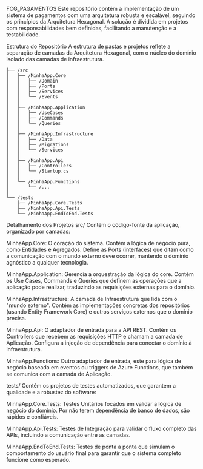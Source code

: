﻿FCG_PAGAMENTOS
Este repositório contém a implementação de um sistema de pagamentos com uma arquitetura robusta e escalável, seguindo os princípios da Arquitetura Hexagonal. A solução é dividida em projetos com responsabilidades bem definidas, facilitando a manutenção e a testabilidade.

Estrutura do Repositório
A estrutura de pastas e projetos reflete a separação de camadas da Arquitetura Hexagonal, com o núcleo do domínio isolado das camadas de infraestrutura.

```
├── /src
│   ├── /MinhaApp.Core
│   │   ├── /Domain           
│   │   ├── /Ports            
│   │   ├── /Services         
│   │   └── /Events           
│   │
│   ├── /MinhaApp.Application 
│   │   ├── /UseCases         
│   │   ├── /Commands         
│   │   └── /Queries          
│   │
│   ├── /MinhaApp.Infrastructure 
│   │   ├── /Data               
│   │   ├── /Migrations         
│   │   └── /Services           
│   │
│   ├── /MinhaApp.Api         
│   │   ├── /Controllers      
│   │   └── /Startup.cs       
│   │
│   └── /MinhaApp.Functions   
│       └── /...              
│
└── /tests                    
    ├── /MinhaApp.Core.Tests  
    ├── /MinhaApp.Api.Tests   
    └── /MinhaApp.EndToEnd.Tests
```
Detalhamento dos Projetos
src/
Contém o código-fonte da aplicação, organizado por camadas:

MinhaApp.Core: O coração do sistema. Contém a lógica de negócio pura, como Entidades e Agregados. Define as Ports (interfaces) que ditam como a comunicação com o mundo externo deve ocorrer, mantendo o domínio agnóstico a qualquer tecnologia.

MinhaApp.Application: Gerencia a orquestração da lógica do core. Contém os Use Cases, Commands e Queries que definem as operações que a aplicação pode realizar, traduzindo as requisições externas para o domínio.

MinhaApp.Infrastructure: A camada de Infraestrutura que lida com o "mundo externo". Contém as implementações concretas dos repositórios (usando Entity Framework Core) e outros serviços externos que o domínio precisa.

MinhaApp.Api: O adaptador de entrada para a API REST. Contém os Controllers que recebem as requisições HTTP e chamam a camada de Aplicação. Configura a injeção de dependência para conectar o domínio à infraestrutura.

MinhaApp.Functions: Outro adaptador de entrada, este para lógica de negócio baseada em eventos ou triggers de Azure Functions, que também se comunica com a camada de Aplicação.

tests/
Contém os projetos de testes automatizados, que garantem a qualidade e a robustez do software:

MinhaApp.Core.Tests: Testes Unitários focados em validar a lógica de negócio do domínio. Por não terem dependência de banco de dados, são rápidos e confiáveis.

MinhaApp.Api.Tests: Testes de Integração para validar o fluxo completo das APIs, incluindo a comunicação entre as camadas.

MinhaApp.EndToEnd.Tests: Testes de ponta a ponta que simulam o comportamento do usuário final para garantir que o sistema completo funcione como esperado.
